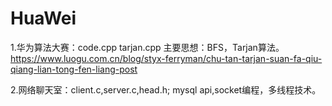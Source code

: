 # HuaWei
1.华为算法大赛：code.cpp tarjan.cpp
主要思想：BFS，Tarjan算法。
https://www.luogu.com.cn/blog/styx-ferryman/chu-tan-tarjan-suan-fa-qiu-qiang-lian-tong-fen-liang-post

2.网络聊天室：client.c,server.c,head.h;
mysql api,socket编程，多线程技术。
